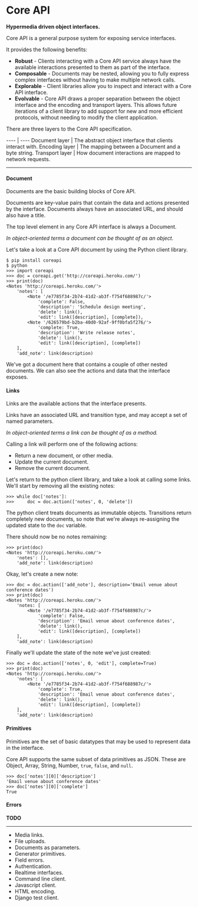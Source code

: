 # Core API

**Hypermedia driven object interfaces.**

Core API is a general purpose system for exposing service interfaces.

It provides the following benefits:

* **Robust** - Clients interacting with a Core API service always have the available interactions presented to them as part of the interface.
* **Composable** - Documents may be nested, allowing you to fully express complex interfaces without having to make multiple network calls.
* **Explorable** - Client libraries allow you to inspect and interact with a Core API interface.
* **Evolvable** - Core API draws a proper separation between the object interface and the encoding and transport layers. This allows future iterations of a client library to add support for new and more efficient protocols, without needing to modify the client application.

There are three layers to the Core API specification.

---- | ----
Document layer | The abstract object interface that clients interact with.
Encoding layer | The mapping between a Document and a byte string.
Transport layer | How document interactions are mapped to network requests.

---

#### Document

Documents are the basic building blocks of Core API.

Documents are key-value pairs that contain the data and actions presented by the interface. Documents always have an associated URL, and should also have a title.

The top level element in any Core API interface is always a Document.

*In object-oriented terms a document can be thought of as an object.*

Let's take a look at a Core API document by using the Python client library.

    $ pip install coreapi
    $ python
    >>> import coreapi
    >>> doc = coreapi.get('http://coreapi.heroku.com/')
    >>> print(doc)
    <Notes 'http://coreapi.heroku.com/'>
        'notes': [
            <Note '/e7785f34-2b74-41d2-ab3f-f754f688987c/'>
                'complete': False,
                'description': 'Schedule design meeting',
                'delete': link(),
                'edit': link([description], [complete]),
            <Note '/626579bd-b2ba-40d0-92af-9ff0bfa5f276/'>
                'complete: True,
                'description': 'Write release notes',
                'delete': link(),
                'edit': link([description], [complete])
        ],
        'add_note': link(description)

We've got a document here that contains a couple of other nested documents. We can also see the actions and data that the interface exposes.

#### Links

Links are the available actions that the interface presents.

Links have an associated URL and transition type, and may accept a set of named parameters.

*In object-oriented terms a link can be thought of as a method.*

Calling a link will perform one of the following actions:

* Return a new document, or other media.
* Update the current document.
* Remove the current document.

Let's return to the python client library, and take a look at calling some links. We'll start by removing all the existing notes:

    >>> while doc['notes']:
    >>>     doc = doc.action(['notes', 0, 'delete'])

The python client treats documents as immutable objects. Transitions return completely 
new documents, so note that we're always re-assigning the updated state to the `doc` variable.

There should now be no notes remaining:

    >>> print(doc)
    <Notes 'http://coreapi.heroku.com/'>
        'notes': [],
        'add_note': link(description)

Okay, let's create a new note:

    >>> doc = doc.action(['add_note'], description='Email venue about conference dates')
    >>> print(doc)
    <Notes 'http://coreapi.heroku.com/'>
        'notes: [
            <Note '/e7785f34-2b74-41d2-ab3f-f754f688987c/'>
                'complete': False,
                'description': 'Email venue about conference dates',
                'delete': link(),
                'edit': link([description], [complete])
        ],
        'add_note': link(description)

Finally we'll update the state of the note we've just created:

    >>> doc = doc.action(['notes', 0, 'edit'], complete=True)
    >>> print(doc)
    <Notes 'http://coreapi.heroku.com/'>
        'notes': [
            <Note '/e7785f34-2b74-41d2-ab3f-f754f688987c/'>
                'complete': True,
                'description': 'Email venue about conference dates',
                'delete': link(),
                'edit': link([description], [complete])
        ],
        'add_note': link(description)

#### Primitives

Primitives are the set of basic datatypes that may be used to represent data in the interface.

Core API supports the same subset of data primitives as JSON. These are Object, Array, String, Number, `true`, `false`, and `null`.

    >>> doc['notes'][0]['description']
    'Email venue about conference dates'
    >>> doc['notes'][0]['complete']
    True

#### Errors

**TODO**

---

* Media links.
* File uploads.
* Documents as parameters.
* Generator primitives.
* Field errors.
* Authentication.
* Realtime interfaces.
* Command line client.
* Javascript client.
* HTML encoding.
* Django test client.

